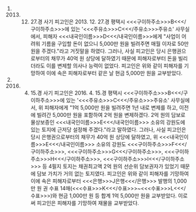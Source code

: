 1. 2013. 12. 27.경 사기
피고인은 2013. 12. 27.경 평택시 <<<구이하주소>>>B<<</구이하주소>>>에 있는 '<<<주유소>>>C<<</주유소>>>주유소' 사무실에서, 피해자 <<<내국인이름>>>D<<</내국인이름>>>에게 "사업이 어려워 기름을 구입할 돈이 없으니 5,000만 원을 빌려주면 매월 이자로 50만원을 주겠다."라고 거짓말을 하였다.
그러나, 사실 피고인은 당시 은행권으로부터의 채무가 40억 원 상당에 달하였기 때문에 피해자로부터 돈을 빌리더라도 이를 변제할 의사나 능력이 없었다.
피고인은 위와 같이 피해자를 기망하여 이에 속은 피해자로부터 같은 날 현금 5,000만 원을 교부받았다.
2. 2016. 4. 15.경 사기
피고인은 2016. 4. 15.경 평택시 <<<구이하주소>>>B<<</구이하주소>>>에 있는 '<<<주유소>>>C<<</주유소>>>주유소' 사무실에서, 위 피해자에게 "1억 5,000만 원을 빌려주면 1년 내로 변제를 하고, 이전에 빌려간 5,000만 원을 포함하여 2억 원을 변제하겠다. 2억 원의 담보로 물상보증인 <<<내국인이름>>>E<<</내국인이름>>> 소유의 강원도에 있는 토지에 근저당 설정해 주겠다."라고 말하였다.
그러나, 사실 피고인은 당시 은행권으로부터의 채무가 40억 원 상당에 달하였고, 위 <<<내국인이름>>>E<<</내국인이름>>> 소유의 강원도 <<<구이하주소>>>F<<</구이하주소>>>, <<<구이하주소>>>G<<</구이하주소>>>, <<<구이하주소>>>H<<</구이하주소>>>, <<<구이하주소>>>I<<</구이하주소>>> 등 4필지 토지는 채권최고액 2억 원의 선순위 담보권자가 있었기 때문에 담보 가치가 거의 없는 토지였다.
피고인은 위와 같이 피해자를 기망하여 이에 속은 피해자로부터 <<<은행>>>J은행<<</은행>>> 발행의 1,000만 원 권 수표 14매(<<<수표>>>K<<</수표>>>~<<<수표>>>L<<</수표>>>)와 현금 1,000만 원 등 합계 1억 5,000만 원을 교부받았다.
이로써 피고인은 피해자를 기망하여 재물을 교부받았다.